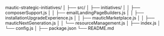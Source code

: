 mautic-strategic-initiatives/
│
├── src/
│   ├── initiatives/
│   │   ├── composerSupport.js
│   │   ├── emailLandingPageBuilders.js
│   │   ├── installationUpgradeExperience.js
│   │   ├── mauticMarketplace.js
│   │   ├── mauticNextGeneration.js
│   │   └── resourceManagement.js
│   ├── index.js
│   └── config.js
│
├── package.json
└── README.md
